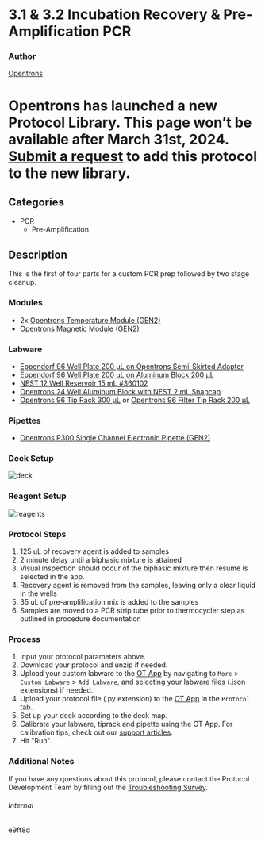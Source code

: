 # 3.1 & 3.2 Incubation Recovery & Pre-Amplification PCR


### Author
[Opentrons](https://opentrons.com/)



# Opentrons has launched a new Protocol Library. This page won’t be available after March 31st, 2024. [Submit a request](https://docs.google.com/forms/d/e/1FAIpQLSdYYp9QCKow4nn0KlCVsMS3HX0eJ0N9O7-erajKvcpT0lWbSg/viewform) to add this protocol to the new library.

## Categories
* PCR
	* Pre-Amplification


## Description
This is the first of four parts for a custom PCR prep followed by two stage cleanup.


### Modules
* 2x [Opentrons Temperature Module (GEN2)](https://shop.opentrons.com/temperature-module-gen2/)
* [Opentrons Magnetic Module (GEN2)](https://shop.opentrons.com/magnetic-module-gen2/)


### Labware
* [Eppendorf 96 Well Plate 200 µL on Opentrons Semi-Skirted Adapter](https://online-shop.eppendorf.us/US-en/Laboratory-Consumables-44512/Plates-44516/Eppendorf-twin.tec-PCR-Plates-LoBind-PF-58208.html)
* [Eppendorf 96 Well Plate 200 µL on Aluminum Block 200 µL](https://online-shop.eppendorf.us/US-en/Laboratory-Consumables-44512/Plates-44516/Eppendorf-twin.tec-PCR-Plates-LoBind-PF-58208.html)
* [NEST 12 Well Reservoir 15 mL #360102](http://www.cell-nest.com/page94?_l=en&product_id=102)
* [Opentrons 24 Well Aluminum Block with NEST 2 mL Snapcap](https://shop.opentrons.com/collections/opentrons-tips/products/tube-rack-set-1)
* [Opentrons 96 Tip Rack 300 µL](https://shop.opentrons.com/collections/opentrons-tips/products/opentrons-300ul-tips) or [Opentrons 96 Filter Tip Rack 200 µL](https://shop.opentrons.com/opentrons-200ul-filter-tips/)


### Pipettes
* [Opentrons P300 Single Channel Electronic Pipette (GEN2)](https://shop.opentrons.com/single-channel-electronic-pipette-p20/)


### Deck Setup
![deck](https://opentrons-protocol-library-website.s3.amazonaws.com/custom-README-images/e9ff89/pt1+deck.png)


### Reagent Setup
![reagents](https://opentrons-protocol-library-website.s3.amazonaws.com/custom-README-images/e9ff89/pt1+reag.png)


### Protocol Steps
1. 125 uL of recovery agent is added to samples
2. 2 minute delay until a biphasic mixture is attained
3. Visual inspection should occur of the biphasic mixture then resume is selected in the app.
4. Recovery agent is removed from the samples, leaving only a clear liquid in the wells
5. 35 uL of pre-amplification mix is added to the samples
6. Samples are moved to a PCR strip tube prior to thermocycler step as outlined in procedure documentation


### Process
1. Input your protocol parameters above.
2. Download your protocol and unzip if needed.
3. Upload your custom labware to the [OT App](https://opentrons.com/ot-app) by navigating to `More` > `Custom Labware` > `Add Labware`, and selecting your labware files (.json extensions) if needed.
4. Upload your protocol file (.py extension) to the [OT App](https://opentrons.com/ot-app) in the `Protocol` tab.
5. Set up your deck according to the deck map.
6. Calibrate your labware, tiprack and pipette using the OT App. For calibration tips, check out our [support articles](https://support.opentrons.com/en/collections/1559720-guide-for-getting-started-with-the-ot-2).
7. Hit "Run".


### Additional Notes
If you have any questions about this protocol, please contact the Protocol Development Team by filling out the [Troubleshooting Survey](https://protocol-troubleshooting.paperform.co/).


###### Internal
e9ff8d
